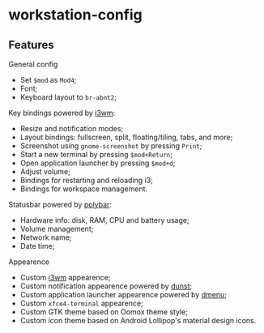 # workstation-config

## Features

General config
- Set `$mod` as `Mod4`;
- Font;
- Keyboard layout to `br-abnt2`;

Key bindings powered by [i3wm](https://i3wm.org/):
- Resize and notification modes;
- Layout bindings: fullscreen, split, floating/tiling, tabs, and more;
- Screenshot using `gnome-screenshot` by pressing `Print`;
- Start a new terminal by pressing `$mod+Return`;
- Open application launcher by pressing `$mod+d`;
- Adjust volume;
- Bindings for restarting and reloading i3;
- Bindings for workspace management.

Statusbar powered by [polybar](https://github.com/polybar/polybar):
- Hardware info: disk, RAM, CPU and battery usage;
- Volume management;
- Network name;
- Date time;

Appearence
- Custom [i3wm](https://i3wm.org/) appearence;
- Custom notification appearence powered by [dunst](https://github.com/dunst-project/dunst);
- Custom application launcher appearence powered by [dmenu](https://wiki.archlinux.org/title/Dmenu);
- Custom `xfce4-terminal` appearence;
- Custom GTK theme based on Oomox theme style;
- Custom icon theme based on Android Lollipop's material design icons.